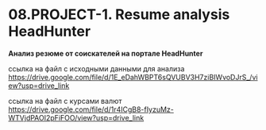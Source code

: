 # 08.PROJECT-1. Resume analysis HeadHunter

**Анализ резюме от соискателей на портале HeadHunter**

ссылка на файл с исходными данными для анализа
https://drive.google.com/file/d/1E_eDahWBPT6sQVUBV3H7ziBIWvoDJrS_/view?usp=drive_link

ссылка на файл с курсами валют
https://drive.google.com/file/d/1r4ICgB8-fIyzuMz-WTVjdPAOI2pFiFOO/view?usp=drive_link
